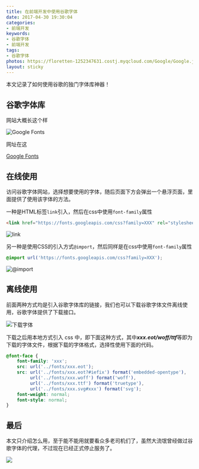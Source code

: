 ```yaml
---
title: 在前端开发中使用谷歌字体
date: 2017-04-30 19:30:04
categories:
- 前端开发
keywords:
- 谷歌字体
- 前端开发
tags:
- 谷歌字体
photos: https://floretten-1252347631.costj.myqcloud.com/Google/Google.jpg
layout: sticky
---
```


本文记录了如何使用谷歌的独门字体库神器！

<!--more-->

## 谷歌字体库

网站大概长这个样

![Google Fonts](https://floretten-1252347631.costj.myqcloud.com/Google/%E5%B1%8F%E5%B9%95%E6%88%AA%E5%9B%BE%2820%29.png)

网址在这

[Google Fonts](https://fonts.google.com/)

## 在线使用

访问谷歌字体网站，选择想要使用的字体，随后页面下方会弹出一个悬浮页面，里面提供了使用该字体的方法。

一种是HTML标签``link``引入，然后在css中使用``font-family``属性

```html
<link href="https://fonts.googleapis.com/css?family=XXX" rel="stylesheet">
```

![link](https://floretten-1252347631.costj.myqcloud.com/Google/%E5%B1%8F%E5%B9%95%E6%88%AA%E5%9B%BE%2821%29.png)

另一种是使用CSS的引入方式``@import``，然后同样是在css中使用``font-family``属性

```css
@import url('https://fonts.googleapis.com/css?family=XXX');
```

![@import](https://floretten-1252347631.costj.myqcloud.com/Google/%E5%B1%8F%E5%B9%95%E6%88%AA%E5%9B%BE%2822%29.png)

## 离线使用

前面两种方式均是引入谷歌字体库的链接，我们也可以下载谷歌字体文件离线使用，谷歌字体提供了下载接口。

![下载字体](https://floretten-1252347631.costj.myqcloud.com/Google/%E5%B1%8F%E5%B9%95%E6%88%AA%E5%9B%BE%2823%29.png)

下载之后用本地方式引入 css 中，即下面这种方式，其中***xxx.eot/woff/ttf***等即为下载的字体文件，根据下载的字体格式，选择性使用下面的代码。

```CSS
@font-face {
	font-family: 'xxx';
    src: url('../fonts/xxx.eot');
    src: url('../fonts/xxx.eot?#iefix') format('embedded-opentype'),
         url('../fonts/xxx.woff') format('woff'),
         url('../fonts/xxx.ttf') format('truetype'),
         url('../fonts/xxx.svg#xxx') format('svg');
    font-weight: normal;
    font-style: normal;
}
```

## 最后

本文只介绍怎么用，至于能不能用就要看众多老司机们了，虽然大流氓曾经做过谷歌字体的代理，不过现在已经正式停止服务了。

![](https://floretten-1252347631.costj.myqcloud.com/Google/%E5%B1%8F%E5%B9%95%E6%88%AA%E5%9B%BE%2825%29.png)
